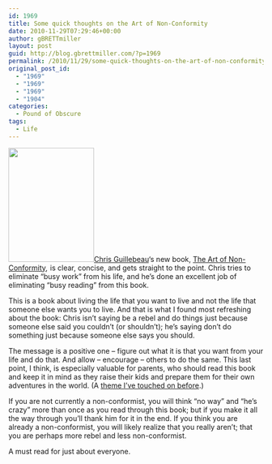 ```yaml
---
id: 1969
title: Some quick thoughts on the Art of Non-Conformity
date: 2010-11-29T07:29:46+00:00
author: gBRETTmiller
layout: post
guid: http://blog.gbrettmiller.com/?p=1969
permalink: /2010/11/29/some-quick-thoughts-on-the-art-of-non-conformity/
original_post_id:
  - "1969"
  - "1969"
  - "1969"
  - "1904"
categories:
  - Pound of Obscure
tags:
  - Life
---
```

<div>
  <p>
    <a href="http://chrisguillebeau.com/3x5/the-book/"><img class="alignright" title="Cover - The Art of Non-Conformity" src="https://i2.wp.com/www.chrisguillebeau.com/images/aonc-cover.png?resize=169%2C225" alt="" width="169" height="225" data-recalc-dims="1" /></a><a href="http://chrisguillebeau.com/">Chris Guillebeau</a>&#8216;s new book, <a href="http://www.amazon.com/gp/product/0399536108?ie=UTF8&tag=gbrettmiller-20&linkCode=as2&camp=1789&creative=390957&creativeASIN=0399536108">The Art of Non-Conformity</a>,<img style="border:none !important;margin:0!important;" src="http://www.assoc-amazon.com/e/ir?t=gbrettmiller-20&l=as2&o=1&a=0399536108" border="0" alt="" width="1" height="1" /> is clear, concise, and gets straight to the point. Chris tries to eliminate &#8220;busy work&#8221; from his life, and he&#8217;s done an excellent job of eliminating &#8220;busy reading&#8221; from this book.
  </p>
  
  <p>
    This is a book about living the life that you want to live and not the life that someone else wants you to live. And that is what I found most refreshing about the book: Chris isn&#8217;t saying be a rebel and do things just because someone else said you couldn&#8217;t (or shouldn&#8217;t); he&#8217;s saying don&#8217;t do something just because someone else says you should.
  </p>
  
  <p>
    The message is a positive one &#8211; figure out what it is that you want from your life and do that. And allow &#8211; encourage &#8211; others to do the same. This last point, I think, is especially valuable for parents, who should read this book and keep it in mind as they raise their kids and prepare them for their own adventures in the world. (A <a title="Parents should be leaders, not managers" href="http://blog.gbrettmiller.com/parents-should-be-leaders-not-managers/">theme I&#8217;ve touched on before</a>.)
  </p>
  
  <p>
    If you are not currently a non-conformist, you will think &#8220;no way&#8221; and &#8220;he&#8217;s crazy&#8221; more than once as you read through this book; but if you make it all the way through you&#8217;ll thank him for it in the end. If you think you are already a non-conformist, you will likely realize that you really aren&#8217;t; that you are perhaps more rebel and less non-conformist.
  </p>
  
  <p>
    A must read for just about everyone.
  </p>
</div>